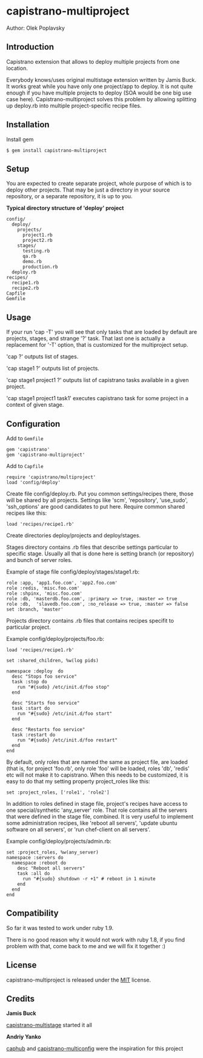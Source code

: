 capistrano-multiproject
=======================

Author: Olek Poplavsky


Introduction
------------

Capistrano extension that allows to deploy multiple projects from one location.

Everybody knows/uses original multistage extension written by Jamis Buck. It works great while you
have only one project/app to deploy.  It is not quite enough if you have multiple projects to deploy
(SOA would be one big use case here). Capistrano-multiproject solves this problem by allowing
splitting up deploy.rb into multiple project-specific recipe files.


Installation
------------

Install gem

    $ gem install capistrano-multiproject


Setup
-----

You are expected to create separate project, whole purpose of which is to deploy other projects.
That may be just a directory in your source repository, or a separate repository, it is up to you.

**Typical directory structure of 'deploy' project**

    config/
      deploy/
        projects/
          project1.rb
          project2.rb
        stages/
          testing.rb
          qa.rb
          demo.rb
          production.rb
      deploy.rb
    recipes/
      recipe1.rb
      recipe2.rb
    Capfile
    Gemfile


Usage
-----

If your run 'cap -T' you will see that only tasks that are loaded by default are projects, stages,
and strange '?' task. That last one is actually a replacement for  '-T' option, that is customized
for the multiproject setup.

'cap ?' outputs list of stages.

'cap stage1 ?' outputs list of projects.

'cap stage1 project1 ?' outputs list of capistrano tasks available in a given project.

'cap stage1 project1 task1' executes capistrano task for some project in a context of given stage.


Configuration
-------------

Add to `Gemfile`

    gem 'capistrano'
    gem 'capistrano-multiproject'

Add to `Capfile`

    require 'capistrano/multiproject'
    load 'config/deploy'

Create file config/deploy.rb. Put you common settings/recipes there, those will be shared by all
projects. Settings like 'scm', 'repository', 'use_sudo', 'ssh_options' are good candidates to put
here.
Require common shared recipes like this:

    load 'recipes/recipe1.rb'

Create directories deploy/projects and deploy/stages.

Stages directory contains .rb files that describe settings particular to specific stage. Usually all
that is done here is setting branch (or repository) and bunch of server roles.

Example of stage file config/deploy/stages/stage1.rb:

    role :app, 'app1.foo.com', 'app2.foo.com'
    role :redis, 'misc.foo.com'
    role :shpinx, 'misc.foo.com'
    role :db, 'masterdb.foo.com', :primary => true, :master => true
    role :db,  'slavedb.foo.com', :no_release => true, :master => false
    set :branch, 'master'

Projects directory contains .rb files that contains recipes specifit to particular project.

Example config/deploy/projects/foo.rb:

    load 'recipes/recipe1.rb'

    set :shared_children, %w(log pids)

    namespace :deploy  do
      desc "Stops foo service"
      task :stop do
        run "#{sudo} /etc/init.d/foo stop"
      end

      desc "Starts foo service"
      task :start do
        run "#{sudo} /etc/init.d/foo start"
      end

      desc "Restarts foo service"
      task :restart do
        run "#{sudo} /etc/init.d/foo restart"
      end
    end

By default, only roles that are named the same as project file, are loaded (that is, for project
'foo.rb', only role 'foo' will be loaded, roles 'db', 'redis' etc will not make it to capistrano.
When this needs to be customized, it is easy to do that my setting property project_roles like this:

    set :project_roles, ['role1', 'role2']

In addition to roles defined in stage file, project's recipes have access to one special/synthetic 'any_server' role.
That role contains all the servers that were defined in the stage file, combined. It is very useful
to implement some administration recipes, like 'reboot all servers', 'update ubuntu software on all
servers', or 'run chef-client on all servers'.

Example config/deploy/projects/admin.rb:

    set :project_roles, %w(any_server)
    namespace :servers do
      namespace :reboot do
        desc "Reboot all servers"
        task :all do
          run "#{sudo} shutdown -r +1" # reboot in 1 minute
        end
      end
    end


Compatibility
-------------

So far it was tested to work under ruby 1.9.

There is no good reason why it would not work with ruby 1.8, if you find problem with that, come
back to me and we will fix it together :)


License
-------

capistrano-multiproject is released under the [MIT][license] license.

[license]: http://www.opensource.org/licenses/MIT


Credits
-------

**Jamis Buck**

  [capistrano-multistage][multistage] started it all

**Andriy Yanko**

  [caphub][caphub] and [capistrano-multiconfig][multiconfig] were the inspiration for this project

[multistage]: http://weblog.jamisbuck.org/2007/7/23/capistrano-multistage
[caphub]: https://github.com/railsware/caphub
[multiconfig]: https://github.com/railsware/capistrano-multiconfig

